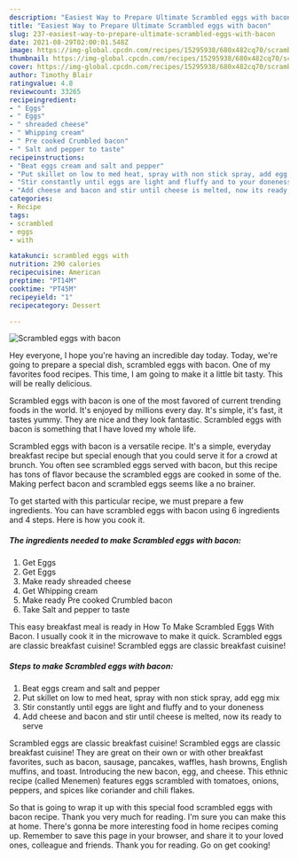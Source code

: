 ```yaml
---
description: "Easiest Way to Prepare Ultimate Scrambled eggs with bacon"
title: "Easiest Way to Prepare Ultimate Scrambled eggs with bacon"
slug: 237-easiest-way-to-prepare-ultimate-scrambled-eggs-with-bacon
date: 2021-08-29T02:00:01.548Z
image: https://img-global.cpcdn.com/recipes/15295938/680x482cq70/scrambled-eggs-with-bacon-recipe-main-photo.jpg
thumbnail: https://img-global.cpcdn.com/recipes/15295938/680x482cq70/scrambled-eggs-with-bacon-recipe-main-photo.jpg
cover: https://img-global.cpcdn.com/recipes/15295938/680x482cq70/scrambled-eggs-with-bacon-recipe-main-photo.jpg
author: Timothy Blair
ratingvalue: 4.8
reviewcount: 33265
recipeingredient:
- " Eggs"
- " Eggs"
- " shreaded cheese"
- " Whipping cream"
- " Pre cooked Crumbled bacon"
- " Salt and pepper to taste"
recipeinstructions:
- "Beat eggs cream and salt and pepper"
- "Put skillet on low to med heat, spray with non stick spray, add egg mix"
- "Stir constantly until eggs are light and fluffy and to your doneness"
- "Add cheese and bacon and stir until cheese is melted, now its ready to serve"
categories:
- Recipe
tags:
- scrambled
- eggs
- with

katakunci: scrambled eggs with 
nutrition: 290 calories
recipecuisine: American
preptime: "PT14M"
cooktime: "PT45M"
recipeyield: "1"
recipecategory: Dessert

---
```



![Scrambled eggs with bacon](https://img-global.cpcdn.com/recipes/15295938/680x482cq70/scrambled-eggs-with-bacon-recipe-main-photo.jpg)

Hey everyone, I hope you're having an incredible day today. Today, we're going to prepare a special dish, scrambled eggs with bacon. One of my favorites food recipes. This time, I am going to make it a little bit tasty. This will be really delicious.

Scrambled eggs with bacon is one of the most favored of current trending foods in the world. It's enjoyed by millions every day. It's simple, it's fast, it tastes yummy. They are nice and they look fantastic. Scrambled eggs with bacon is something that I have loved my whole life.

Scrambled eggs with bacon is a versatile recipe. It&#39;s a simple, everyday breakfast recipe but special enough that you could serve it for a crowd at brunch. You often see scrambled eggs served with bacon, but this recipe has tons of flavor because the scrambled eggs are cooked in some of the. Making perfect bacon and scrambled eggs seems like a no brainer.


To get started with this particular recipe, we must prepare a few ingredients. You can have scrambled eggs with bacon using 6 ingredients and 4 steps. Here is how you cook it.

<!--inarticleads1-->

##### The ingredients needed to make Scrambled eggs with bacon:

1. Get  Eggs
1. Get  Eggs
1. Make ready  shreaded cheese
1. Get  Whipping cream
1. Make ready  Pre cooked Crumbled bacon
1. Take  Salt and pepper to taste


This easy breakfast meal is ready in How To Make Scrambled Eggs With Bacon. I usually cook it in the microwave to make it quick. Scrambled eggs are classic breakfast cuisine! Scrambled eggs are classic breakfast cuisine! 

<!--inarticleads2-->

##### Steps to make Scrambled eggs with bacon:

1. Beat eggs cream and salt and pepper
1. Put skillet on low to med heat, spray with non stick spray, add egg mix
1. Stir constantly until eggs are light and fluffy and to your doneness
1. Add cheese and bacon and stir until cheese is melted, now its ready to serve


Scrambled eggs are classic breakfast cuisine! Scrambled eggs are classic breakfast cuisine! They are great on their own or with other breakfast favorites, such as bacon, sausage, pancakes, waffles, hash browns, English muffins, and toast. Introducing the new bacon, egg, and cheese. This ethnic recipe (called Menemen) features eggs scrambled with tomatoes, onions, peppers, and spices like coriander and chili flakes. 

So that is going to wrap it up with this special food scrambled eggs with bacon recipe. Thank you very much for reading. I'm sure you can make this at home. There's gonna be more interesting food in home recipes coming up. Remember to save this page in your browser, and share it to your loved ones, colleague and friends. Thank you for reading. Go on get cooking!
